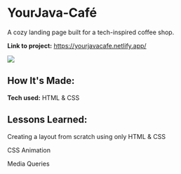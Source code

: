 
# YourJava-Café
A cozy landing page built for a tech-inspired coffee shop.

**Link to project:** https://yourjavacafe.netlify.app/


![](https://github.com/derekdevs4days/yourjava-cafe/blob/main/yourjava-cafe/yourjava.gif)

## How It's Made:

**Tech used:** HTML & CSS


## Lessons Learned:

Creating a layout from scratch using only HTML & CSS

CSS Animation

Media Queries


